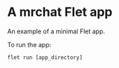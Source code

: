 # A mrchat Flet app

An example of a minimal Flet app.

To run the app:

```
flet run [app_directory]
```